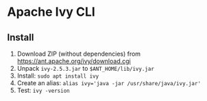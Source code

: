 # Apache Ivy CLI

## Install
1. Download ZIP (without dependencies) from https://ant.apache.org/ivy/download.cgi
2. Unpack `ivy-2.5.3.jar` to `$ANT_HOME/lib/ivy.jar`
1. Install: `sudo apt install ivy`
2. Create an alias: `alias ivy='java -jar /usr/share/java/ivy.jar'`
3. Test: `ivy -version`